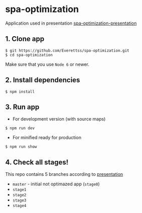 # spa-optimization

Application used in presentation [spa-optimization-presentation](https://github.com/Everettss/spa-optimization-presentation)

## 1. Clone app

```shell
$ git https://github.com/Everettss/spa-optimization.git
$ cd spa-optimization
```

Make sure that you use `Node 6` or newer.

## 2. Install dependencies 

```shell
$ npm install
```

## 3. Run app

- For development version (with source maps)

```shell
$ npm run dev
```

- For minified ready for production

```shell
$ npm run show
```

## 4. Check all stages!

This repo contains 5 branches according to [presentation](https://github.com/Everettss/spa-optimization-presentation)
- `master` - initial not optimazed app (`stage0`)
- `stage1`
- `stage2`
- `stage3`
- `stage4`
